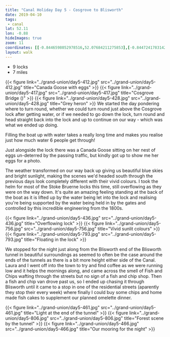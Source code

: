 ```yaml
---
title: "Canal Holiday Day 5 - Cosgrove to Blisworth"
date: 2019-04-10
tags: 
 - canal
lat: 52.11
lon: -0.88
hideImages: true
zoom: 11
coordinates: [[-0.8446598052978516,52.07684211275853],[-0.844724178314209,52.07638053132082],[-0.8443272113800049,52.0755760494074],[-0.8435225486755371,52.07504851241375],[-0.8422994613647461,52.07456053514462],[-0.8420741558074951,52.07422422338143],[-0.842001736164093,52.073662049532174],[-0.842001736164093,52.073497187823484],[-0.8418220281600952,52.073223516043],[-0.8413231372833252,52.072720680989285],[-0.841253399848938,52.07264484307987],[-0.841701328754425,52.072654734988404],[-0.841425061225891,52.07281630251752],[-0.8447134494781493,52.07684211275853],[-0.8445632457733154,52.07735644073854],[-0.8442413806915283,52.07812792159756],[-0.8442950248718262,52.07863564104193],[-0.8453571796417236,52.08020491917797],[-0.8453786373138427,52.08084448309765],[-0.8451533317565918,52.08127305173026],[-0.8446276187896729,52.08192578681783],[-0.844573974609375,52.08228182011483],[-0.8448421955108643,52.08284223714349],[-0.8485543727874755,52.08486627298316],[-0.8494341373443604,52.08518931906867],[-0.8503568172454834,52.08534754486964],[-0.853811502456665,52.08557828982373],[-0.8572661876678467,52.08580903358479],[-0.8580279350280762,52.08601340563395],[-0.8590149879455566,52.08677155183371],[-0.8602595329284668,52.08793182020786],[-0.8610641956329346,52.08963261363972],[-0.8607637882232666,52.0913926688166],[-0.859980583190918,52.09252645036459],[-0.8600449562072754,52.09306696398384],[-0.8610641956329346,52.09394363678383],[-0.8627164363861084,52.09528168310794],[-0.867244005203247,52.096725146210495],[-0.8715569972991943,52.0969953784044],[-0.8785629272460938,52.099183539774245],[-0.8815348148345947,52.10081140947195],[-0.8854508399963379,52.10383632128988],[-0.8868670463562011,52.10537835424154],[-0.885998010635376,52.11284393919916],[-0.887371301651001,52.11383222833037],[-0.8878004550933838,52.11445813344873],[-0.8878862857818604,52.11654002829752],[-0.8881974220275878,52.117462355695125],[-0.8894205093383788,52.11849336337451],[-0.8901017904281616,52.11907638272065],[-0.890418291091919,52.11978455980457],[-0.8903270959854126,52.12043673153886],[-0.8890610933303833,52.122132992118026],[-0.8864861726760864,52.123453725069425],[-0.886223316192627,52.12437590941047],[-0.8865612745285033,52.12488639610788],[-0.8873444795608519,52.125377116517384],[-0.8880311250686646,52.12556484034573],[-0.889742374420166,52.125630708168245],[-0.8913463354110718,52.12598309936499],[-0.8948546648025513,52.12720492015699],[-0.8952516317367554,52.12733335759348],[-0.8962064981460571,52.128377309689725],[-0.8971184492111205,52.129213771006356],[-0.8981859683990477,52.129984355330556],[-0.9005945920944214,52.130972264455885],[-0.9029066562652588,52.131821848784206],[-0.9038615226745605,52.132167605209744],[-0.906173586845398,52.1336065817005],[-0.9068280458450317,52.13450879954598],[-0.9087967872619628,52.13733387446239],[-0.9092742204666137,52.13805493131646],[-0.910170078277588,52.13870354326304],[-0.9122514724731445,52.13925995918289],[-0.9134691953659058,52.140162062531175],[-0.9140324592590331,52.14091599620371],[-0.9144133329391478,52.141650163890446],[-0.9148049354553224,52.142167037020215],[-0.9164410829544067,52.143375245713166],[-0.91711163520813,52.14360898257548],[-0.9192037582397461,52.14413900105627],[-0.9201371669769286,52.14467559719148],[-0.9214782714843749,52.14574218626083],[-0.9351682662963867,52.16973368694849],[-0.9357047080993651,52.17025352418009],[-0.9367185831069945,52.170717424428965],[-0.9376358985900879,52.17092140740449],[-0.938456654548645,52.170911537282045]]
layout: walk
---
```


- 9 locks
- 7 miles

{{< figure link="../grand-union/day5-412.jpg" src="../grand-union/day5-412.jpg" title="Canada Goose with eggs" >}}
{{< figure link="../grand-union/day5-417.jpg" src="../grand-union/day5-417.jpg" title="Cosgrove Bridge ()" >}}
{{< figure link="../grand-union/day5-428.jpg" src="../grand-union/day5-428.jpg" title="Grey heron" >}}
We started the day pondering where to turn round, whether we could turn round just above the Cosgrove lock after getting water, or if we needed to go down the lock, turn round and head straight back into the lock and up to continue on our way - which was what we ended up doing.  

Filling the boat up with water takes a really long time and makes you realise just how much water 6 people get through!  

Just alongside the lock there was a Canada Goose sitting on her nest of eggs un-deterred by the passing traffic, but kindly got up to show me her eggs for a photo. 

The weather transformed on our way back up giving us beautiful blue skies and bright sunlight, making the scenes we'd headed south through the previous days look completely different with their vivid colours.  I took the helm for most of the Stoke Bruerne locks this time, still overflowing as they were on the way down.  It's quite an amazing feeling standing at the back of the boat as it is lifted up by the water being let into the lock and realising you're being supported by the water being held in by the gates and controlled by this incredible engineering from the 1800s. 


{{< figure link="../grand-union/day5-436.jpg" src="../grand-union/day5-436.jpg" title="Overflowing lock" >}}
{{< figure link="../grand-union/day5-756.jpg" src="../grand-union/day5-756.jpg" title="Vivid sunlit colours" >}}
{{< figure link="../grand-union/day5-793.jpg" src="../grand-union/day5-793.jpg" title="Floating in the lock" >}}

We stopped for the night just along from the Blisworth end of the Blisworth tunnel in beautiful surroundings as seemed to often be the case around the ends of the tunnels as there is a bit more height either side of the Canal.  Laura and I went off into the town to try and find coffee as we were running low and it helps the mornings along, and came across the smell of Fish and Chips wafting through the streets but no sign of a fish and chip shop.  Then a fish and chip van drove past us, so I ended up chasing it through Blisworth until it came to a stop in one of the residential streets (aparently they stop their every week) where finally I could buy some chips and home made fish cakes to supplement our planned omelette dinner. 

{{< figure link="../grand-union/day5-461.jpg" src="../grand-union/day5-461.jpg" title="Light at the end of the tunnel" >}}
{{< figure link="../grand-union/day5-806.jpg" src="../grand-union/day5-806.jpg" title="Forest scene by the tunnel" >}}
{{< figure link="../grand-union/day5-466.jpg" src="../grand-union/day5-466.jpg" title="Our mooring for the night" >}}
